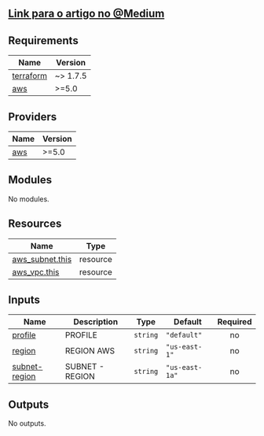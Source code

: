 ## [Link para o artigo no @Medium](https://medium.com/@samueljf/introdu%C3%A7%C3%A3o-ao-terraform-automatizando-a-infraestrutura-como-c%C3%B3digo-94e0a661d1ca)

## Requirements

| Name | Version |
|------|---------|
| <a name="requirement_terraform"></a> [terraform](#requirement\_terraform) | ~> 1.7.5 |
| <a name="requirement_aws"></a> [aws](#requirement\_aws) | >=5.0 |

## Providers

| Name | Version |
|------|---------|
| <a name="provider_aws"></a> [aws](#provider\_aws) | >=5.0 |

## Modules

No modules.

## Resources

| Name | Type |
|------|------|
| [aws_subnet.this](https://registry.terraform.io/providers/hashicorp/aws/latest/docs/resources/subnet) | resource |
| [aws_vpc.this](https://registry.terraform.io/providers/hashicorp/aws/latest/docs/resources/vpc) | resource |

## Inputs

| Name | Description | Type | Default | Required |
|------|-------------|------|---------|:--------:|
| <a name="input_profile"></a> [profile](#input\_profile) | PROFILE | `string` | `"default"` | no |
| <a name="input_region"></a> [region](#input\_region) | REGION AWS | `string` | `"us-east-1"` | no |
| <a name="input_subnet-region"></a> [subnet-region](#input\_subnet-region) | SUBNET - REGION | `string` | `"us-east-1a"` | no |

## Outputs

No outputs.